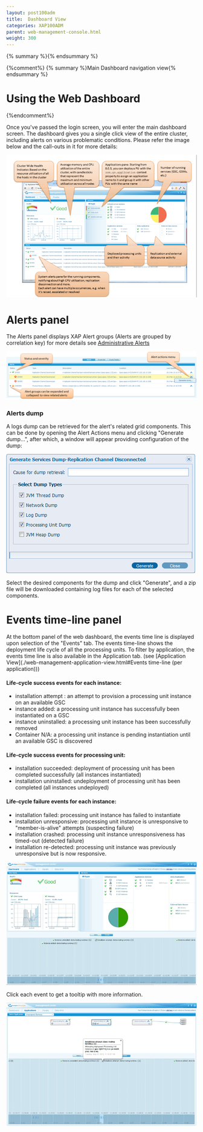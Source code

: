 ```yaml
---
layout: post100adm
title:  Dashboard View
categories: XAP100ADM
parent: web-management-console.html
weight: 300
---
```


{% summary %}{% endsummary %}

{%comment%}
{% summary %}Main Dashboard navigation view{% endsummary %}

# Using the Web Dashboard
{%endcomment%}

Once you've passed the login screen, you will enter the main dashboard screen. The dashboard gives you a single click view of the entire cluster, including alerts on various problematic conditions. Please refer the image below and the call-outs in it for more details:

![dashboard803_9_6.png](/attachment_files/dashboard803_9_6.png)

# Alerts panel

The Alerts panel displays XAP Alert groups (Alerts are grouped by correlation key) for more details see [Administrative Alerts]({%currentjavaurl%}/administrative-alerts.html)

![xap-dashboard-alerts-inline.png](/attachment_files/xap-dashboard-alerts-inline.png)

### Alerts dump

A logs dump can be retrieved for the alert's related grid components.
This can be done by opening the Alert Actions menu and clicking "Generate dump...", after which, a window will appear providing configuration of the dump:

![generate_dump.png](/attachment_files/generate_dump.png)

Select the desired components for the dump and click "Generate", and a zip file will be downloaded containing log files for each of the selected components.

# Events time-line panel

At the bottom panel of the web dashboard, the events time line is displayed upon selection of the "Events" tab.
The events time-line shows the deployment life cycle of all the processing units.
To filter by application, the events time line is also available in the Application tab. (see [Application View](./web-management-application-view.html#Events time-line (per application)))

#### Life-cycle success events for each instance:

- installation attempt : an attempt to provision a processing unit instance on an available GSC
- instance added: a processing unit instance has successfully been instantiated on a GSC
- instance uninstalled: a processing unit instance has been successfully removed
- Container N/A: a processing unit instance is pending instantiation until an available GSC is discovered

#### Life-cycle success events for processing unit:

- installation succeeded: deployment of processing unit has been completed successfully (all instances instantiated)
- installation uninstalled: undeployment of processing unit has been completed (all instances undeployed)

#### Life-cycle failure events for each instance:

- installation failed: processing unit instance has failed to instantiate
- installation unresponsive: processing unit instance is unresponsive to "member-is-alive" attempts (suspecting failure)
- installation crashed: processing unit instance unresponsiveness has timed-out (detected failure)
- installation re-detected: processing unit instance was previously unresponsive but is now responsive.

![events_timeline_in_dashboard_9_6.png](/attachment_files/events_timeline_in_dashboard_9_6.png)

Click each event to get a tooltip with more information.

![timeline_event_tool_tip_9_6.png](/attachment_files/timeline_event_tool_tip_9_6.png)
